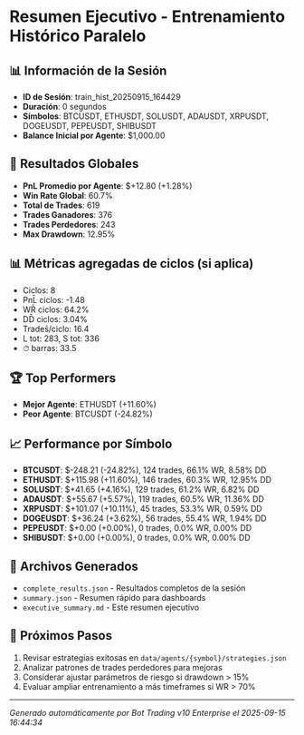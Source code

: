 # Resumen Ejecutivo - Entrenamiento Histórico Paralelo

## 📊 Información de la Sesión
- **ID de Sesión**: train_hist_20250915_164429
- **Duración**: 0 segundos
- **Símbolos**: BTCUSDT, ETHUSDT, SOLUSDT, ADAUSDT, XRPUSDT, DOGEUSDT, PEPEUSDT, SHIBUSDT
- **Balance Inicial por Agente**: $1,000.00

## 🎯 Resultados Globales
- **PnL Promedio por Agente**: $+12.80 (+1.28%)
- **Win Rate Global**: 60.7%
- **Total de Trades**: 619
- **Trades Ganadores**: 376
- **Trades Perdedores**: 243
- **Max Drawdown**: 12.95%

## 📊 Métricas agregadas de ciclos (si aplica)
- Ciclos: 8
- PnL̄ ciclos: -1.48
- WR̄ ciclos: 64.2%
- DD̄ ciclos: 3.04%
- Trades̄/ciclo: 16.4
- L tot: 283, S tot: 336
- ⏱̄ barras: 33.5


## 🏆 Top Performers
- **Mejor Agente**: ETHUSDT (+11.60%)
- **Peor Agente**: BTCUSDT (-24.82%)

## 📈 Performance por Símbolo
- **BTCUSDT**: $-248.21 (-24.82%), 124 trades, 66.1% WR, 8.58% DD
- **ETHUSDT**: $+115.98 (+11.60%), 146 trades, 60.3% WR, 12.95% DD
- **SOLUSDT**: $+41.65 (+4.16%), 129 trades, 61.2% WR, 6.82% DD
- **ADAUSDT**: $+55.67 (+5.57%), 119 trades, 60.5% WR, 11.36% DD
- **XRPUSDT**: $+101.07 (+10.11%), 45 trades, 53.3% WR, 0.59% DD
- **DOGEUSDT**: $+36.24 (+3.62%), 56 trades, 55.4% WR, 1.94% DD
- **PEPEUSDT**: $+0.00 (+0.00%), 0 trades, 0.0% WR, 0.00% DD
- **SHIBUSDT**: $+0.00 (+0.00%), 0 trades, 0.0% WR, 0.00% DD

## 📁 Archivos Generados
- `complete_results.json` - Resultados completos de la sesión
- `summary.json` - Resumen rápido para dashboards
- `executive_summary.md` - Este resumen ejecutivo

## 🎯 Próximos Pasos
1. Revisar estrategias exitosas en `data/agents/{symbol}/strategies.json`
2. Analizar patrones de trades perdedores para mejoras
3. Considerar ajustar parámetros de riesgo si drawdown > 15%
4. Evaluar ampliar entrenamiento a más timeframes si WR > 70%

---
*Generado automáticamente por Bot Trading v10 Enterprise el 2025-09-15 16:44:34*

